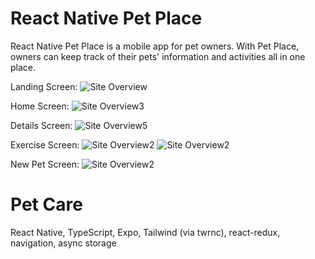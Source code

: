 # React Native Pet Place

React Native Pet Place is a mobile app for pet owners. With Pet Place, owners can keep track of their pets' information and activities all in one place.

Landing Screen:
![Site Overview](assets/AppPhotos/IMG_1692.jpg)

Home Screen:
![Site Overview3](assets/AppPhotos/IMG_1688.jpg)

Details Screen:
![Site Overview5](assets/AppPhotos/IMG_1686.jpg)

Exercise Screen:
![Site Overview2](assets/AppPhotos/IMG_1690.jpg)
![Site Overview2](assets/AppPhotos/IMG_1689.jpg)

New Pet Screen:
![Site Overview2](assets/AppPhotos/IMG_1695.jpg)

# Pet Care

React Native, TypeScript, Expo, Tailwind (via twrnc), react-redux, navigation, async storage
